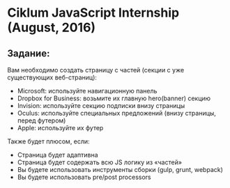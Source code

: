 <h1>Ciklum JavaScript Internship (August, 2016)</h1>
<h2>Задание:</h2>

Вам необходимо создать страницу с частей (секции с уже существующих веб-страниц):
<ul>
  <li>Microsoft: используйте навигационную панель</li>
  <li>Dropbox for Business: возьмите их главную hero(banner) секцию</li>
  <li>Invision: используйте секцию подписки внизу страницы</li>
  <li>Oculus: используйте специальных предложений (внизу страницы, перед футером)</li>
  <li>Apple: используйте их футер</li>
</ul>
Также будет плюсом, если:
<ul>
  <li>Страница будет адаптивна</li>
  <li>Страница будет содержать всю JS логику из «частей»</li>
  <li>Вы будете использовать инструменты сборки (gulp, grunt, webpack)</li>
  <li>Вы будете использовать pre/post processors</li>
</ul>
